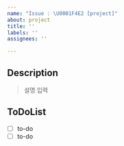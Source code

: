 ```yaml
---
name: "Issue : \U0001F4E2 [project]"
about: project
title: ''
labels: ''
assignees: ''

---
```


## Description
> 설명 입력

## ToDoList
- [ ] to-do
- [ ] to-do
